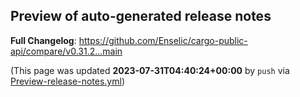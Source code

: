 ## Preview of auto-generated release notes
<!-- Release notes generated using configuration in .github/release.yml at main -->



**Full Changelog**: https://github.com/Enselic/cargo-public-api/compare/v0.31.2...main


(This page was updated **2023-07-31T04:40:24+00:00** by `push` via [Preview-release-notes.yml](https://github.com/Enselic/cargo-public-api/actions/runs/5710683795))
